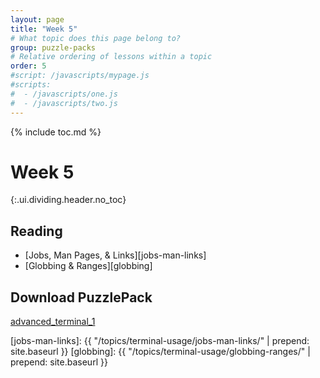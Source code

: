 ```yaml
---
layout: page
title: "Week 5"
# What topic does this page belong to?
group: puzzle-packs
# Relative ordering of lessons within a topic
order: 5
#script: /javascripts/mypage.js
#scripts:
#  - /javascripts/one.js
#  - /javascripts/two.js
---
```



{% include toc.md %}

# Week 5
{:.ui.dividing.header.no_toc}

## Reading

- [Jobs, Man Pages, & Links][jobs-man-links]
- [Globbing & Ranges][globbing]

## Download PuzzlePack

[advanced_terminal_1][lern2unix]


[lern2unix]: http://lern2unix.com/download/advanced_terminal_1
[jobs-man-links]:  {{ "/topics/terminal-usage/jobs-man-links/"  | prepend: site.baseurl }}
[globbing]:        {{ "/topics/terminal-usage/globbing-ranges/" | prepend: site.baseurl }}
